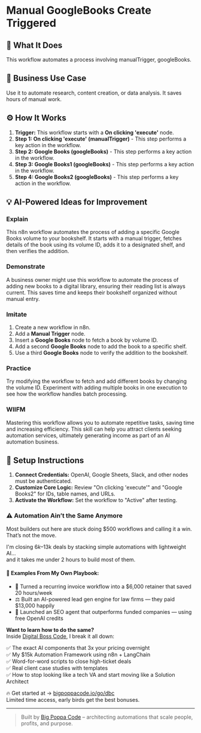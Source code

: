 # Manual GoogleBooks Create Triggered

## 🚀 What It Does
This workflow automates a process involving manualTrigger, googleBooks.

## 💼 Business Use Case
Use it to automate research, content creation, or data analysis. It saves hours of manual work.

## ⚙️ How It Works
1.  **Trigger:** This workflow starts with a **On clicking 'execute'** node.
2. **Step 1: On clicking 'execute' (manualTrigger)** - This step performs a key action in the workflow.
3. **Step 2: Google Books (googleBooks)** - This step performs a key action in the workflow.
4. **Step 3: Google Books1 (googleBooks)** - This step performs a key action in the workflow.
5. **Step 4: Google Books2 (googleBooks)** - This step performs a key action in the workflow.

## 💡 AI-Powered Ideas for Improvement
### Explain
This n8n workflow automates the process of adding a specific Google Books volume to your bookshelf. It starts with a manual trigger, fetches details of the book using its volume ID, adds it to a designated shelf, and then verifies the addition.

### Demonstrate
A business owner might use this workflow to automate the process of adding new books to a digital library, ensuring their reading list is always current. This saves time and keeps their bookshelf organized without manual entry.

### Imitate
1. Create a new workflow in n8n.
2. Add a **Manual Trigger** node.
3. Insert a **Google Books** node to fetch a book by volume ID.
4. Add a second **Google Books** node to add the book to a specific shelf.
5. Use a third **Google Books** node to verify the addition to the bookshelf.

### Practice
Try modifying the workflow to fetch and add different books by changing the volume ID. Experiment with adding multiple books in one execution to see how the workflow handles batch processing.

### WIIFM
Mastering this workflow allows you to automate repetitive tasks, saving time and increasing efficiency. This skill can help you attract clients seeking automation services, ultimately generating income as part of an AI automation business.

## 🔧 Setup Instructions
1. **Connect Credentials:** OpenAI, Google Sheets, Slack, and other nodes must be authenticated.
2. **Customize Core Logic:** Review "On clicking 'execute'" and "Google Books2" for IDs, table names, and URLs.
3. **Activate the Workflow:** Set the workflow to "Active" after testing.

### ⚠️ Automation Ain’t the Same Anymore

Most builders out here are stuck doing $500 workflows and calling it a win.  
That’s not the move.  

I'm closing $6k–$13k deals by stacking simple automations with lightweight AI...  
and it takes me under 2 hours to build most of them.

#### 🧠 Examples From My Own Playbook:
- 🔁 Turned a recurring invoice workflow into a $6,000 retainer that saved 20 hours/week  
- ⚖️ Built an AI-powered lead gen engine for law firms — they paid $13,000 happily  
- 🚀 Launched an SEO agent that outperforms funded companies — using free OpenAI credits  

**Want to learn how to do the same?**  
Inside [Digital Boss Code](https://bigpoppacode.io/go/dbc), I break it all down:

✅ The exact AI components that 3x your pricing overnight  
✅ My $15k Automation Framework using n8n + LangChain  
✅ Word-for-word scripts to close high-ticket deals  
✅ Real client case studies with templates  
✅ How to stop looking like a tech VA and start moving like a Solution Architect  

🔥 Get started at → [bigpoppacode.io/go/dbc](https://bigpoppacode.io/go/dbc)  
Limited time access, early birds get the best bonuses.

---
> Built by [Big Poppa Code](https://bigpoppacode.io) – architecting automations that scale people, profits, and purpose.
